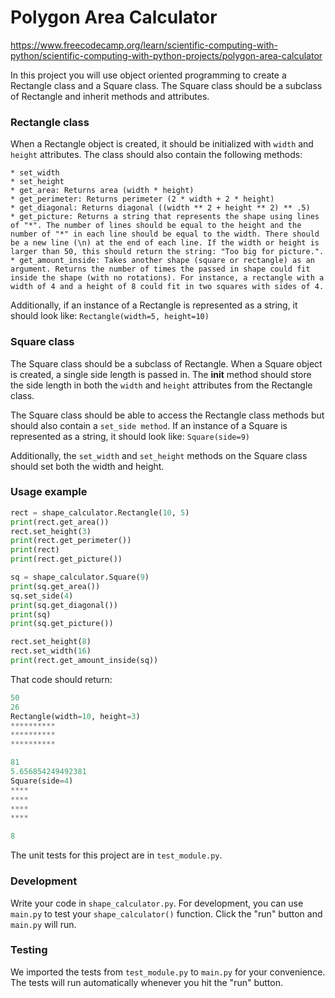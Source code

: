 # Polygon Area Calculator
https://www.freecodecamp.org/learn/scientific-computing-with-python/scientific-computing-with-python-projects/polygon-area-calculator

In this project you will use object oriented programming to create a Rectangle class and a Square class. The Square class should be a subclass of Rectangle and inherit methods and attributes.

### Rectangle class

When a Rectangle object is created, it should be initialized with `width` and `height` attributes. The class should also contain the following methods:
```
* set_width
* set_height
* get_area: Returns area (width * height)
* get_perimeter: Returns perimeter (2 * width + 2 * height)
* get_diagonal: Returns diagonal ((width ** 2 + height ** 2) ** .5)
* get_picture: Returns a string that represents the shape using lines of "*". The number of lines should be equal to the height and the number of "*" in each line should be equal to the width. There should be a new line (\n) at the end of each line. If the width or height is larger than 50, this should return the string: "Too big for picture.".
* get_amount_inside: Takes another shape (square or rectangle) as an argument. Returns the number of times the passed in shape could fit inside the shape (with no rotations). For instance, a rectangle with a width of 4 and a height of 8 could fit in two squares with sides of 4.
```
Additionally, if an instance of a Rectangle is represented as a string, it should look like: ```Rectangle(width=5, height=10)```

### Square class

The Square class should be a subclass of Rectangle. When a Square object is created, a single side length is passed in. The __init__ method should store the side length in both the `width` and `height` attributes from the Rectangle class.

The Square class should be able to access the Rectangle class methods but should also contain a `set_side method`. If an instance of a Square is represented as a string, it should look like: `Square(side=9)`

Additionally, the `set_width` and `set_height` methods on the Square class should set both the width and height.

### Usage example
```py
rect = shape_calculator.Rectangle(10, 5)
print(rect.get_area())
rect.set_height(3)
print(rect.get_perimeter())
print(rect)
print(rect.get_picture())

sq = shape_calculator.Square(9)
print(sq.get_area())
sq.set_side(4)
print(sq.get_diagonal())
print(sq)
print(sq.get_picture())

rect.set_height(8)
rect.set_width(16)
print(rect.get_amount_inside(sq))
```
That code should return:
```py
50
26
Rectangle(width=10, height=3)
**********
**********
**********

81
5.656854249492381
Square(side=4)
****
****
****
****

8
```
The unit tests for this project are in `test_module.py`.

### Development

Write your code in `shape_calculator.py`. For development, you can use `main.py` to test your `shape_calculator()` function. Click the "run" button and `main.py` will run.

### Testing

We imported the tests from `test_module.py` to `main.py` for your convenience. The tests will run automatically whenever you hit the "run" button.